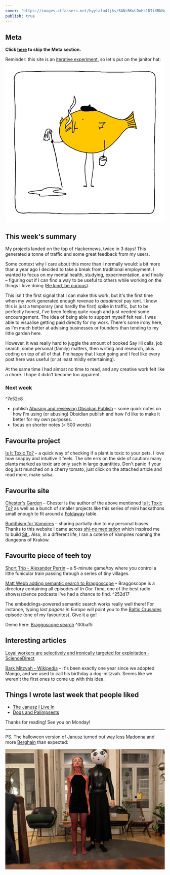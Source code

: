 ```yaml
---
cover: 'https://images.ctfassets.net/hyylafu4fjks/6ANcBKwLDoHs1DTiXRNNg2/efc47af4d8b0932adf810ed963436ef7/Untitled_Artwork.jpg'
publish: true
---
```

## Meta

**Click [here](<#Favourite project>) to skip the Meta section.**

Reminder: this site is an [iterative experiment](<../../../111>), so let's put on the janitor hat:
![314](182624883_856620778253995_571075980421732300_n_17904835792889678.webp)


## This week's summary

My projects landed on the top of Hackernews, twice in 3 days! This generated a tonne of traffic and some great feedback from my users. 

Some context why I care about this more than I normally would: a bit more than a year ago I decided to take a break from traditional employment. I wanted to focus on my mental health, studying, experimentation, and finally – figuring out if I can find a way to be useful to others while working on the things I love doing ([Be kind, be curious](<../../../Be kind, be curious>)). 

This isn't the first signal that I can make this work, but it's the first time when my work generated enough revenue to *aaaalmost* pay rent. I know this is just a temporary (and hardly the first) spike in traffic, but to be perfectly honest, I've been feeling quite rough and just needed some encouragement. The idea of being able to support myself felt real. I was able to visualise getting paid directly for my work. There's some irony here, as I'm much better at advising businesses or founders than tending to my little garden here. 

However, it was really hard to juggle the amount of booked Say Hi calls, job search, some personal (family) matters, then writing and research, plus coding on top of all of that. I'm happy that I kept going and I feel like every post here was useful (or at least mildly entertaining).

At the same time I had almost no time to read, and any creative work felt like a chore. I hope it didn't become too apparent.

### Next week

<span id="^7e52c8" class="link-marker">^7e52c8</span>

- publish [Abusing and reviewing Obsidian Publish](<../../../Abusing and reviewing Obsidian Publish>) – some quick notes on how I'm using (or abusing) Obsidian publish and how I'd like to make it better for my own purposes.
- focus on shorter notes (< 500 words)

## Favourite project

[Is It Toxic To?](https://iitt.chester.how) – a quick way of checking if a plant is toxic to your pets. I love how snappy and intuitive it feels. The site errs on the side of caution: many plants marked as toxic are only such in large quantities. Don't panic if your dog just munched on a cherry tomato, just click on the attached article and read more, make salsa.

## Favourite site

[Chester's Garden](https://chester.how) – Chester is the author of the above mentioned [Is It Toxic To?](https://iitt.chester.how) as well as a bunch of smaller projects like this series of mini hackathons small enough to fit around a [Foldaway](https://foldaway.space) table.

[Buddhism for Vampires](https://buddhism-for-vampires.com) – sharing partially due to my personal biases. Thanks to this website I came across [shi-ne meditation](https://vajrayananow.com/shi-ne-meditation) which inspired me to build [Sit.](https://sit.sonnet.io). Also, in a different life, I ran a coterie of Vampires roaming the dungeons of Kraków.

## Favourite piece of ~~tech~~ toy

[Short Trip - Alexander Perrin](https://alexanderperrin.com.au/paper/shorttrip/) – a 5-minute game/toy where you control a little funicular train passing through a series of tiny villages. 

[Matt Webb adding semantic search to Braggoscope](https://twitter.com/genmon/status/1720405077540651243) – Braggoscope is a directory containing all episodes of *In Our Time*, one of the best radio shows/science podcasts I've had a chance to find.  <span id="^252d17" class="link-marker">^252d17</span>

The embeddings-powered semantic search works really well there! For instance, typing *last pagans in Europe* will point you to the [Baltic Crusades](https://www.braggoscope.com/2016/11/24/baltic-crusades.html) episode (one of my favourites). Give it a go!

Demo here: [Braggoscope search](https://braggoscope-search.genmon.partykit.dev) <span id="^00baf5" class="link-marker">^00baf5</span>

## Interesting articles

[Loyal workers are selectively and ironically targeted for exploitation - ScienceDirect](https://www.sciencedirect.com/science/article/abs/pii/S0022103122001615)

[Bark Mitzvah - Wikipedia](https://en.wikipedia.org/wiki/Bark_Mitzvah) – It's been exactly one year since we adopted Mango, and we used to call his birthday a dog-mitzvah. Seems like we weren't the first ones to come up with this idea.
## Things I wrote last week that people liked

- [The Janusz I Live In](<../../../The Janusz I Live In>)
- [Dogs and Palimpsests](<../../../Dogs and Palimpsests>)

Thanks for reading! See you on Monday!

---

PS. The halloween version of Janusz turned out [way less Madonna](<../janusz catwalk.mp4>) and more [Berghain](https://www.architecturaldigest.in/content/berlin-guarantee-now-wont-turned-away-entrance-berghain/) than expected:

![4760](../../luna-and-janusz-halloween.webp)

